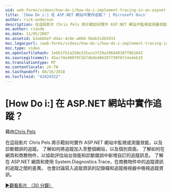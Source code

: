 ```yaml
---
uid: web-forms/videos/how-do-i/how-do-i-implement-tracing-in-an-aspnet-web-site
title: '[How Do i:] 在 ASP.NET 網站中實作追蹤？ | Microsoft Docs'
author: rick-anderson
description: 在這段影片 Chris Pels 將示範如何實作 ASP.NET 網站中監視或測量效能，以及診斷錯誤的追蹤。 了解如何...
ms.author: riande
ms.date: 11/05/2007
ms.assetid: b3abbbef-ddac-4c8e-a068-5bab31db5931
msc.legacyurl: /web-forms/videos/how-do-i/how-do-i-implement-tracing-in-an-aspnet-web-site
msc.type: video
ms.openlocfilehash: 1e6b1fb1a258e325ace3f29a20684018ff862842
ms.sourcegitcommit: 45ac74e400f9f2b7dbded66297730f6f14a4eb25
ms.translationtype: MT
ms.contentlocale: zh-TW
ms.lasthandoff: 08/16/2018
ms.locfileid: "41824522"
---
```

<a name="how-do-i--implement-tracing-in-an-aspnet-web-site"></a>[How Do i:] 在 ASP.NET 網站中實作追蹤？
====================
藉由[Chris Pels](https://twitter.com/chrispels)

在這段影片 Chris Pels 將示範如何實作 ASP.NET 網站中監視或測量效能，以及診斷錯誤的追蹤。 了解如何將追蹤加入至整個網站，以及個別頁面。 了解如何在網頁和商務物件，以協助評估站台效能和診斷錯誤中新增自訂的追蹤訊息。 了解在 ASP.NET 網頁和使用 System.Diagnostics.Trace，在商務物件中的追蹤資訊的追蹤之間的差異。 也會討論寫入追蹤資訊的記錄檔和追蹤檢視器中檢視追蹤資訊。

[&#9654;觀看影片 （30 分鐘）](https://channel9.msdn.com/Blogs/ASP-NET-Site-Videos/how-do-i-implement-tracing-in-an-aspnet-web-site)
